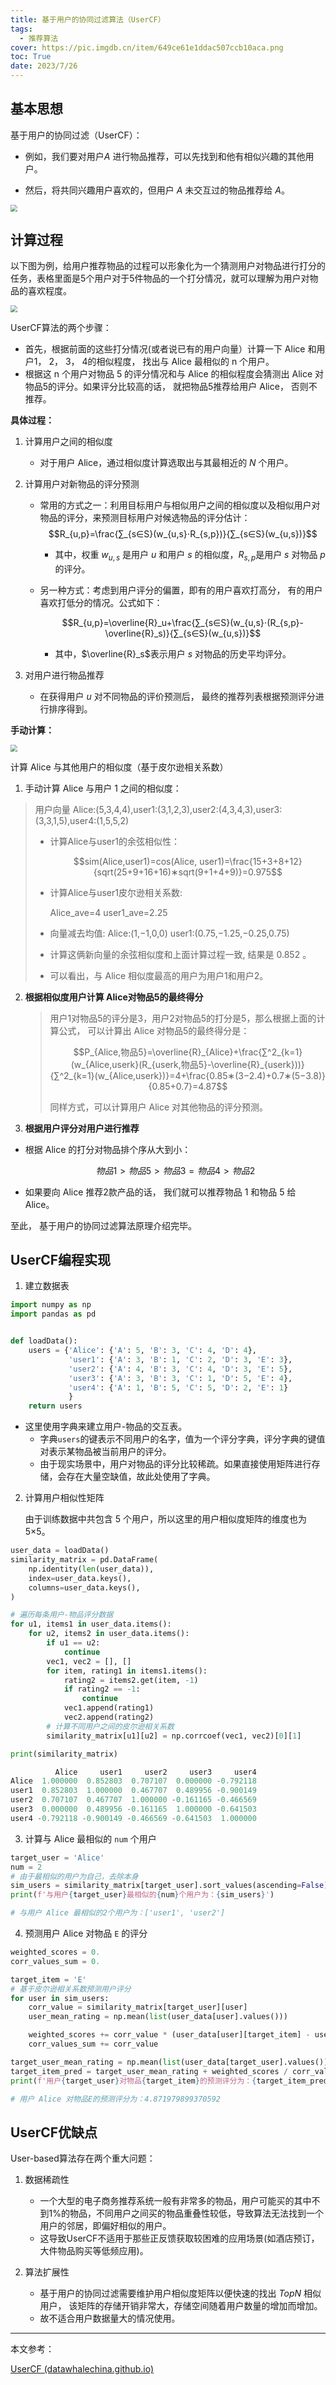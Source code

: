 ```yaml
---
title: 基于用户的协同过滤算法（UserCF）
tags:
  - 推荐算法
cover: https://pic.imgdb.cn/item/649ce61e1ddac507ccb10aca.png
toc: True
date: 2023/7/26
---
```


## 基本思想

基于用户的协同过滤（UserCF）：

- 例如，我们要对用户*A* 进行物品推荐，可以先找到和他有相似兴趣的其他用户。

- 然后，将共同兴趣用户喜欢的，但用户 *A* 未交互过的物品推荐给 *A*。

<img src="https://pic.imgdb.cn/item/64c098c61ddac507cc78282b.jpg" style="zoom:67%;" />

## 计算过程

以下图为例，给用户推荐物品的过程可以形象化为一个猜测用户对物品进行打分的任务，表格里面是5个用户对于5件物品的一个打分情况，就可以理解为用户对物品的喜欢程度。

<img src="https://pic.imgdb.cn/item/64c0992c1ddac507cc78d316.jpg" style="zoom:67%;" />

UserCF算法的两个步骤：

- 首先，根据前面的这些打分情况(或者说已有的用户向量）计算一下 Alice 和用户1， 2， 3， 4的相似程度， 找出与 Alice 最相似的 n 个用户。
- 根据这 n 个用户对物品 5 的评分情况和与 Alice 的相似程度会猜测出 Alice 对物品5的评分。如果评分比较高的话， 就把物品5推荐给用户 Alice， 否则不推荐。

**具体过程：**

1. 计算用户之间的相似度

   - 对于用户 Alice，通过相似度计算选取出与其最相近的 *N* 个用户。

2. 计算用户对新物品的评分预测

   - 常用的方式之一：利用目标用户与相似用户之间的相似度以及相似用户对物品的评分，来预测目标用户对候选物品的评分估计：$$R_{u,p}=\frac{∑_{s∈S}(w_{u,s}⋅R_{s,p})}{∑_{s∈S}(w_{u,s})}$$

     - 其中，权重 $w_{u,s}$ 是用户 *u* 和用户 *s* 的相似度，$R_{s,p}$是用户 *s* 对物品 *p* 的评分。

   - 另一种方式：考虑到用户评分的偏置，即有的用户喜欢打高分， 有的用户喜欢打低分的情况。公式如下：

     $$R_{u,p}=\overline{R}_u+\frac{∑_{s∈S}(w_{u,s}⋅(R_{s,p}-\overline{R}_s)}{∑_{s∈S}(w_{u,s})}$$

     - 其中，$\overline{R}_s$表示用户 *s* 对物品的历史平均评分。

3. 对用户进行物品推荐

   - 在获得用户 *u* 对不同物品的评价预测后， 最终的推荐列表根据预测评分进行排序得到。

**手动计算：**

<img src="https://pic.imgdb.cn/item/64c0992c1ddac507cc78d316.jpg" style="zoom:67%;" />

计算 Alice 与其他用户的相似度（基于皮尔逊相关系数）

1. 手动计算 Alice 与用户 1 之间的相似度：

> 用户向量 Alice:(5,3,4,4),user1:(3,1,2,3),user2:(4,3,4,3),user3:(3,3,1,5),user4:(1,5,5,2)
>
> - 计算Alice与user1的余弦相似性：
>
>   $$sim⁡(Alice,user1)=cos⁡(Alice, user1)=\frac{15+3+8+12}{sqrt⁡(25+9+16+16)∗sqrt⁡(9+1+4+9)}=0.975$$
>
> - 计算Alice与user1皮尔逊相关系数:
>
>   Alice\_ave=4	user1\_ave=2.25
>
> - 向量减去均值: Alice:(1,−1,0,0)    user1:(0.75,−1.25,−0.25,0.75)
>
> - 计算这俩新向量的余弦相似度和上面计算过程一致, 结果是 0.852 。
>
> - 可以看出，与 Alice 相似度最高的用户为用户1和用户2。

2. **根据相似度用户计算 Alice对物品5的最终得分** 

   > 用户1对物品5的评分是3，用户2对物品5的打分是5，那么根据上面的计算公式， 可以计算出 Alice 对物品5的最终得分是：
   >
   > $$P_{Alice,物品5}=\overline{R}_{Alice}+\frac{∑^2_{k=1}(w_{Alice,userk}(R_{userk,物品5}-\overline{R}_{userk}))}{∑^2_{k=1}(w_{Alice,userk})}=4+\frac{0.85∗(3−2.4)+0.7∗(5−3.8)}{0.85+0.7}=4.87$$
   >
   > 同样方式，可以计算用户 Alice 对其他物品的评分预测。

3. **根据用户评分对用户进行推荐**

- 根据 Alice 的打分对物品排个序从大到小：

  $$物品1>物品5>物品3=物品4>物品2$$

- 如果要向 Alice 推荐2款产品的话， 我们就可以推荐物品 1 和物品 5 给 Alice。

至此， 基于用户的协同过滤算法原理介绍完毕。

## UserCF编程实现

1. 建立数据表

```python
import numpy as np
import pandas as pd


def loadData():
    users = {'Alice': {'A': 5, 'B': 3, 'C': 4, 'D': 4},
             'user1': {'A': 3, 'B': 1, 'C': 2, 'D': 3, 'E': 3},
             'user2': {'A': 4, 'B': 3, 'C': 4, 'D': 3, 'E': 5},
             'user3': {'A': 3, 'B': 3, 'C': 1, 'D': 5, 'E': 4},
             'user4': {'A': 1, 'B': 5, 'C': 5, 'D': 2, 'E': 1}
             }
    return users
```

- 这里使用字典来建立用户-物品的交互表。
  - 字典`users`的键表示不同用户的名字，值为一个评分字典，评分字典的键值对表示某物品被当前用户的评分。
  - 由于现实场景中，用户对物品的评分比较稀疏。如果直接使用矩阵进行存储，会存在大量空缺值，故此处使用了字典。

2. 计算用户相似性矩阵

   由于训练数据中共包含 5 个用户，所以这里的用户相似度矩阵的维度也为 5×5。

```python
user_data = loadData()
similarity_matrix = pd.DataFrame(
    np.identity(len(user_data)),
    index=user_data.keys(),
    columns=user_data.keys(),
)

# 遍历每条用户-物品评分数据
for u1, items1 in user_data.items():
    for u2, items2 in user_data.items():
        if u1 == u2:
            continue
        vec1, vec2 = [], []
        for item, rating1 in items1.items():
            rating2 = items2.get(item, -1)
            if rating2 == -1:
                continue
            vec1.append(rating1)
            vec2.append(rating2)
        # 计算不同用户之间的皮尔逊相关系数
        similarity_matrix[u1][u2] = np.corrcoef(vec1, vec2)[0][1]

print(similarity_matrix)
```

```python
          Alice     user1     user2     user3     user4
Alice  1.000000  0.852803  0.707107  0.000000 -0.792118
user1  0.852803  1.000000  0.467707  0.489956 -0.900149
user2  0.707107  0.467707  1.000000 -0.161165 -0.466569
user3  0.000000  0.489956 -0.161165  1.000000 -0.641503
user4 -0.792118 -0.900149 -0.466569 -0.641503  1.000000
```

3. 计算与 Alice 最相似的 `num` 个用户

```python
target_user = 'Alice'
num = 2
# 由于最相似的用户为自己，去除本身
sim_users = similarity_matrix[target_user].sort_values(ascending=False)[1:num+1].index.tolist()
print(f'与用户{target_user}最相似的{num}个用户为：{sim_users}')

# 与用户 Alice 最相似的2个用户为：['user1', 'user2']
```

4. 预测用户 Alice 对物品 `E` 的评分

```python
weighted_scores = 0.
corr_values_sum = 0.

target_item = 'E'
# 基于皮尔逊相关系数预测用户评分
for user in sim_users:
    corr_value = similarity_matrix[target_user][user]
    user_mean_rating = np.mean(list(user_data[user].values()))

    weighted_scores += corr_value * (user_data[user][target_item] - user_mean_rating)
    corr_values_sum += corr_value

target_user_mean_rating = np.mean(list(user_data[target_user].values()))
target_item_pred = target_user_mean_rating + weighted_scores / corr_values_sum
print(f'用户{target_user}对物品{target_item}的预测评分为：{target_item_pred}')

# 用户 Alice 对物品E的预测评分为：4.871979899370592
```

## UserCF优缺点

User-based算法存在两个重大问题：

1. 数据稀疏性
   - 一个大型的电子商务推荐系统一般有非常多的物品，用户可能买的其中不到1%的物品，不同用户之间买的物品重叠性较低，导致算法无法找到一个用户的邻居，即偏好相似的用户。
   - 这导致UserCF不适用于那些正反馈获取较困难的应用场景(如酒店预订， 大件物品购买等低频应用)。

2. 算法扩展性
   - 基于用户的协同过滤需要维护用户相似度矩阵以便快速的找出 *TopN* 相似用户， 该矩阵的存储开销非常大，存储空间随着用户数量的增加而增加。
   - 故不适合用户数据量大的情况使用。

---

本文参考：

[UserCF (datawhalechina.github.io)](https://datawhalechina.github.io/fun-rec/#/ch02/ch2.1/ch2.1.1/usercf?id=基本思想)